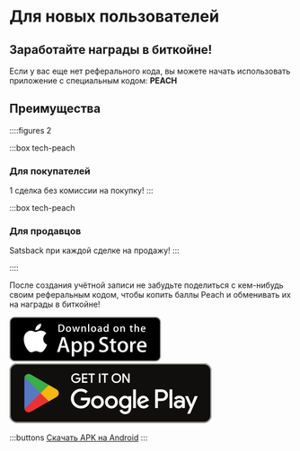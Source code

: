 # Для новых пользователей
## Заработайте награды в биткойне!

Если у вас еще нет реферального кода, вы можете начать использовать приложение с специальным кодом: **PEACH**

## Преимущества
::::figures 2

:::box tech-peach
### Для покупателей
1 сделка без комиссии на покупку!
:::

:::box tech-peach
### Для продавцов
Satsback при каждой сделке на продажу!
:::

::::

После создания учётной записи не забудьте поделиться с кем-нибудь своим реферальным кодом, чтобы копить баллы Peach и обменивать их на награды в биткойне!

<div>
  <div class="md:flex items-end">
    <a href="https://testflight.apple.com/join/wfSPFEWG"><img class="h-180px md:h-90px" src="/img/home/download-on-the-app-store.svg" alt="Загрузить из Apple Store"></a>
    <a class="md:ml-4" href="https://play.google.com/store/apps/details?id=com.peachbitcoin.peach.mainnet"><img class="h-180px md:h-90px" src="/img/home/get-it-on-google-play.svg" alt="Получить в Google Play"></a>
  </div>

  :::buttons
  [Скачать APK на Android](/ru/apk/)
  :::

</div>
